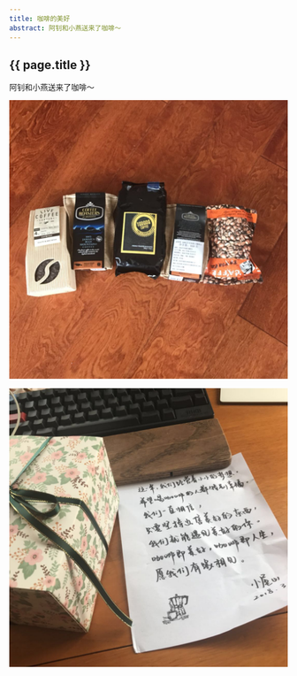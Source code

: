 ```yaml
---
title: 咖啡的美好
abstract: 阿钊和小燕送来了咖啡～
---
```


## {{ page.title }}

阿钊和小燕送来了咖啡～

![](https://raw.githubusercontent.com/liweinan/blogpicbackup/master/data/WechatIMG3949.jpeg)

![](https://raw.githubusercontent.com/liweinan/blogpicbackup/master/data/WechatIMG3950.jpeg)

